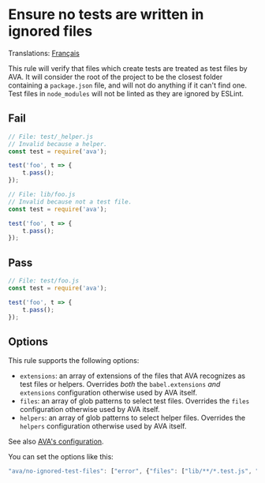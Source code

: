 # Ensure no tests are written in ignored files

Translations: [Français](https://github.com/avajs/ava-docs/blob/main/fr_FR/related/eslint-plugin-ava/docs/rules/no-ignored-test-files.md)

This rule will verify that files which create tests are treated as test files by AVA. It will consider the root of the project to be the closest folder containing a `package.json` file, and will not do anything if it can't find one. Test files in `node_modules` will not be linted as they are ignored by ESLint.

## Fail

```js
// File: test/_helper.js
// Invalid because a helper.
const test = require('ava');

test('foo', t => {
	t.pass();
});

// File: lib/foo.js
// Invalid because not a test file.
const test = require('ava');

test('foo', t => {
	t.pass();
});
```

## Pass

```js
// File: test/foo.js
const test = require('ava');

test('foo', t => {
	t.pass();
});
```

## Options

This rule supports the following options:

* `extensions`: an array of extensions of the files that AVA recognizes as test files or helpers. Overrides *both* the `babel.extensions` *and* `extensions` configuration otherwise used by AVA itself.
* `files`: an array of glob patterns to select test files. Overrides the `files` configuration otherwise used by AVA itself.
* `helpers`: an array of glob patterns to select helper files. Overrides the `helpers` configuration otherwise used by AVA itself.

See also [AVA's configuration](https://github.com/avajs/ava/blob/main/docs/06-configuration.md#options).

You can set the options like this:

```js
"ava/no-ignored-test-files": ["error", {"files": ["lib/**/*.test.js", "utils/**/*.test.js"]}]
```
